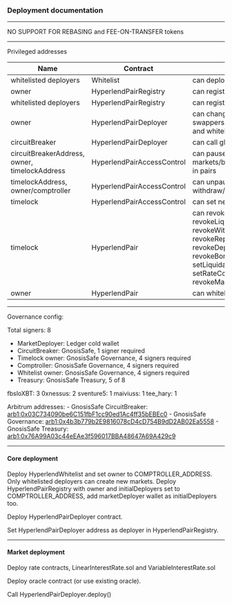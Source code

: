 ### Deployment documentation

---

NO SUPPORT FOR REBASING and FEE-ON-TRANSFER tokens

---

Privileged addresses

| Name      | Contract | Description |
| ----------- | ----------- | ----------- |
| whitelisted deployers | Whitelist  | can deploy new markets |
| owner | HyperlendPairRegistry | can register new pairs and change deployers | 
| whitelisted deployers | HyperlendPairRegistry | can register new pairs | 
| owner | HyperlendPairDeployer | can change deployment code for pairs, whitelisted swappers, timelock, registry, comptroller, circuit breaker and whitelist addresses|
| circuitBreaker | HyperlendPairDeployer | can call globalPause which pauses the pair contract |
| circuitBreakerAddress, owner, timelockAddress | HyperlendPairAccessControl | can pause markets/borrow/deposit/repay/withdraw/liquidate/interest in pairs | 
| timelockAddress, owner/comptroller | HyperlendPairAccessControl | can unpause, set borrow/deposit limit, pause withdraw/repay/liquidate/interest |
| timelock | HyperlendPairAccessControl | can set new circuitBreakerAddress |
| timelock | HyperlendPair | can revokeInterestAccessControl, revokeLiquidateAccessControl, revokeWithdrawAccessControl, revokeRepayAccessControl, revokeDepositAccessControl, revokeBorrowAccessControl, changeFee, setLiquidationFees, revokeLiquidationFeeSetter, setRateContract, revokeRateContractSetter, setMaxLTV, revokeMaxLTVSetter, setOracle, revokeOracleInfoSetter |
| owner | HyperlendPair | can whitelist swappers, withdrawFees |

---

Governance config:

Total signers: 8

- MarketDeployer: Ledger cold wallet
- CircuitBreaker: GnosisSafe, 1 signer required
- Timelock owner: GnosisSafe Governance, 4 signers required
- Comptroller: GnosisSafe Governance, 4 signers required
- Whitelist owner: GnosisSafe Governance, 4 signers required
- Treasury: GnosisSafe Treasury, 5 of 8


fbsloXBT: 3
0xnessus: 2
sventure5: 1
maiviuss: 1
tee_hary: 1

Arbitrum addresses:
    - GnosisSafe CircuitBreaker: [arb1:0x03C734090be6C151fbF1cc90ed1Ac4ff35bEBEc0](https://app.safe.global/home?safe=arb1:0x03C734090be6C151fbF1cc90ed1Ac4ff35bEBEc0)
    - GnosisSafe Governance: [arb1:0x4b3b779b2E9816078cD4cD754B9dD2AB02Ea5558](https://app.safe.global/home?safe=arb1:0x4b3b779b2E9816078cD4cD754B9dD2AB02Ea5558)
    - GnosisSafe Treasury: [arb1:0x76A99A03c44eEAe3f596017BBA48647A69A429c9](https://app.safe.global/home?safe=arb1:0x76A99A03c44eEAe3f596017BBA48647A69A429c9)

---

#### Core deployment

Deploy HyperlendWhitelist and set owner to COMPTROLLER_ADDRESS. Only whitelisted deployers can create new markets.
Deploy HyperlendPairRegistry with owner and initialDeployers set to COMPTROLLER_ADDRESS, add marketDeployer wallet as initialDeployers too.

Deploy HyperlendPairDeployer contract. 

Set HyperlendPairDeployer address as deployer in HyperlendPairRegistry.

---

#### Market deployment

Deploy rate contracts, LinearInterestRate.sol and VariableInterestRate.sol

Deploy oracle contract (or use existing oracle).

Call HyperlendPairDeployer.deploy()


